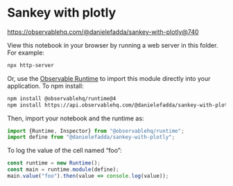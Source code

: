 # Sankey with plotly

https://observablehq.com/@danielefadda/sankey-with-plotly@740

View this notebook in your browser by running a web server in this folder. For
example:

~~~sh
npx http-server
~~~

Or, use the [Observable Runtime](https://github.com/observablehq/runtime) to
import this module directly into your application. To npm install:

~~~sh
npm install @observablehq/runtime@4
npm install https://api.observablehq.com/@danielefadda/sankey-with-plotly@740.tgz?v=3
~~~

Then, import your notebook and the runtime as:

~~~js
import {Runtime, Inspector} from "@observablehq/runtime";
import define from "@danielefadda/sankey-with-plotly";
~~~

To log the value of the cell named “foo”:

~~~js
const runtime = new Runtime();
const main = runtime.module(define);
main.value("foo").then(value => console.log(value));
~~~
